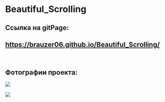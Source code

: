 
# Beautiful_Scrolling
## Ссылка на gitPage:
## https://brauzer06.github.io/Beautiful_Scrolling/
<br> 

## Фотографии проекта:
![](https://i.ibb.co/Rc5Kw4M/2023-02-19-23-28-47.jpg) <br></br>
![](https://i.ibb.co/68M8kHH/2023-02-19-23-31-48.jpg)
